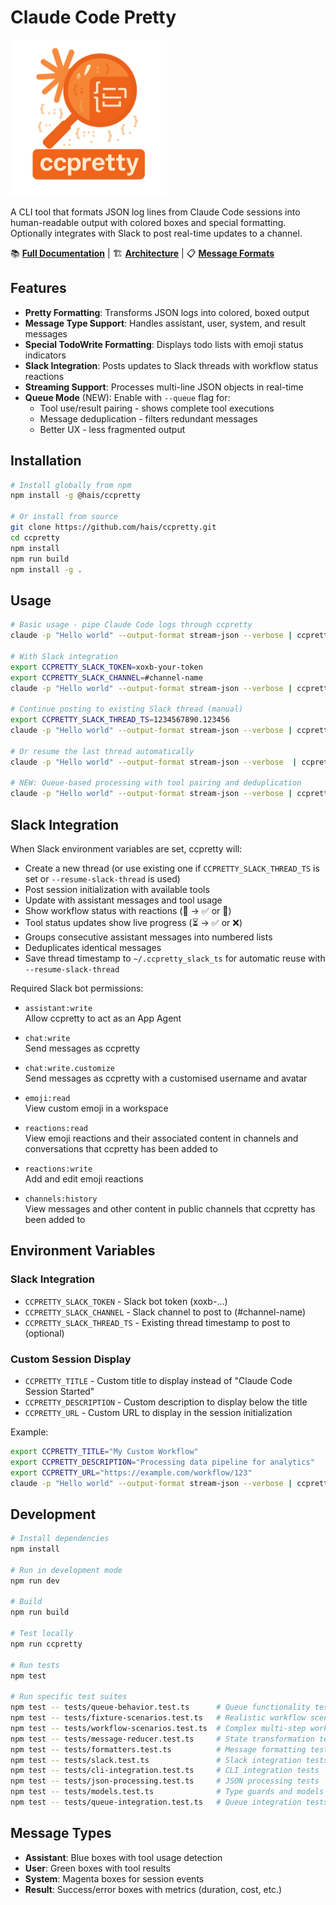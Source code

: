 # Claude Code Pretty

<p align="left">
  <img src="assets/logo.png" alt="Claude Code Pretty Logo" width="250" height="250" style="max-width:250px;max-height:250px;">
</p>

A CLI tool that formats JSON log lines from Claude Code sessions into human-readable output with colored boxes and special formatting. Optionally integrates with Slack to post real-time updates to a channel.

📚 **[Full Documentation](./docs/)** | 🏗️ **[Architecture](./docs/architecture.md)** | 📋 **[Message Formats](./docs/message-formats.md)**

## Features

- **Pretty Formatting**: Transforms JSON logs into colored, boxed output
- **Message Type Support**: Handles assistant, user, system, and result messages
- **Special TodoWrite Formatting**: Displays todo lists with emoji status indicators
- **Slack Integration**: Posts updates to Slack threads with workflow status reactions
- **Streaming Support**: Processes multi-line JSON objects in real-time
- **Queue Mode** (NEW): Enable with `--queue` flag for:
  - Tool use/result pairing - shows complete tool executions
  - Message deduplication - filters redundant messages
  - Better UX - less fragmented output

## Installation

```bash
# Install globally from npm
npm install -g @hais/ccpretty

# Or install from source
git clone https://github.com/hais/ccpretty.git
cd ccpretty
npm install
npm run build
npm install -g .
```

## Usage

```bash
# Basic usage - pipe Claude Code logs through ccpretty
claude -p "Hello world" --output-format stream-json --verbose | ccpretty

# With Slack integration
export CCPRETTY_SLACK_TOKEN=xoxb-your-token
export CCPRETTY_SLACK_CHANNEL=#channel-name
claude -p "Hello world" --output-format stream-json --verbose | ccpretty

# Continue posting to existing Slack thread (manual)
export CCPRETTY_SLACK_THREAD_TS=1234567890.123456
claude -p "Hello world" --output-format stream-json --verbose | ccpretty

# Or resume the last thread automatically
claude -p "Hello world" --output-format stream-json --verbose  | ccpretty --resume-slack-thread

# NEW: Queue-based processing with tool pairing and deduplication
claude -p "Hello world" --output-format stream-json --verbose | ccpretty --queue
```

## Slack Integration

When Slack environment variables are set, ccpretty will:
- Create a new thread (or use existing one if `CCPRETTY_SLACK_THREAD_TS` is set or `--resume-slack-thread` is used)
- Post session initialization with available tools
- Update with assistant messages and tool usage
- Show workflow status with reactions (🚀 → ✅ or 🚨)
- Tool status updates show live progress (⏳ → ✅ or ❌)
- Groups consecutive assistant messages into numbered lists
- Deduplicates identical messages
- Save thread timestamp to `~/.ccpretty_slack_ts` for automatic reuse with `--resume-slack-thread`

Required Slack bot permissions:

- `assistant:write`  
  Allow ccpretty to act as an App Agent

- `chat:write`  
  Send messages as ccpretty

- `chat:write.customize`  
  Send messages as ccpretty with a customised username and avatar

- `emoji:read`  
  View custom emoji in a workspace

- `reactions:read`  
  View emoji reactions and their associated content in channels and conversations that ccpretty has been added to

- `reactions:write`  
  Add and edit emoji reactions

- `channels:history`  
  View messages and other content in public channels that ccpretty has been added to

## Environment Variables

### Slack Integration
- `CCPRETTY_SLACK_TOKEN` - Slack bot token (xoxb-...)
- `CCPRETTY_SLACK_CHANNEL` - Slack channel to post to (#channel-name)
- `CCPRETTY_SLACK_THREAD_TS` - Existing thread timestamp to post to (optional)

### Custom Session Display
- `CCPRETTY_TITLE` - Custom title to display instead of "Claude Code Session Started"
- `CCPRETTY_DESCRIPTION` - Custom description to display below the title
- `CCPRETTY_URL` - Custom URL to display in the session initialization

Example:
```bash
export CCPRETTY_TITLE="My Custom Workflow"
export CCPRETTY_DESCRIPTION="Processing data pipeline for analytics"
export CCPRETTY_URL="https://example.com/workflow/123"
claude -p "Hello world" --output-format stream-json --verbose | ccpretty
```

## Development

```bash
# Install dependencies
npm install

# Run in development mode
npm run dev

# Build
npm run build

# Test locally
npm run ccpretty

# Run tests
npm test

# Run specific test suites
npm test -- tests/queue-behavior.test.ts      # Queue functionality tests
npm test -- tests/fixture-scenarios.test.ts   # Realistic workflow scenarios from fixtures
npm test -- tests/workflow-scenarios.test.ts  # Complex multi-step workflows  
npm test -- tests/message-reducer.test.ts     # State transformation tests
npm test -- tests/formatters.test.ts          # Message formatting tests
npm test -- tests/slack.test.ts               # Slack integration tests
npm test -- tests/cli-integration.test.ts     # CLI integration tests
npm test -- tests/json-processing.test.ts     # JSON processing tests
npm test -- tests/models.test.ts              # Type guards and models tests
npm test -- tests/queue-integration.test.ts   # Queue integration tests
```

## Message Types

- **Assistant**: Blue boxes with tool usage detection
- **User**: Green boxes with tool results  
- **System**: Magenta boxes for session events
- **Result**: Success/error boxes with metrics (duration, cost, etc.)